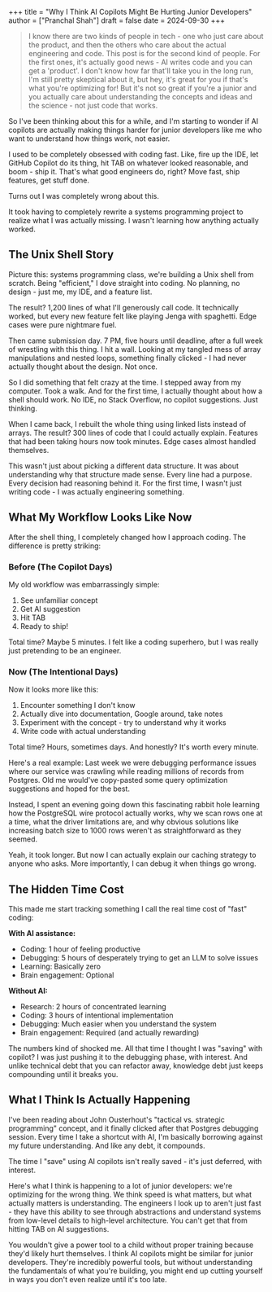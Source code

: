 +++
title = "Why I Think AI Copilots Might Be Hurting Junior Developers"
author = ["Pranchal Shah"]
draft = false
date = 2024-09-30
+++

> I know there are two kinds of people in tech - one who just care about the product, and then the others who care about the actual engineering and code. This post is for the second kind of people. For the first ones, it's actually good news - AI writes code and you can get a 'product'. I don't know how far that'll take you in the long run, I'm still pretty skeptical about it, but hey, it's great for you if that's what you're optimizing for! 
But it's not so great if you're a junior and you actually care about understanding the concepts and ideas and the science - not just code that works.

So I've been thinking about this for a while, and I'm starting to wonder if AI copilots are actually making things harder for junior developers like me who want to understand how things work, not easier.

I used to be completely obsessed with coding fast. Like, fire up the IDE, let GitHub Copilot do its thing, hit TAB on whatever looked reasonable, and boom - ship it. That's what good engineers do, right? Move fast, ship features, get stuff done.

Turns out I was completely wrong about this.

It took having to completely rewrite a systems programming project to realize what I was actually missing. I wasn't learning how anything actually worked.

## The Unix Shell Story

Picture this: systems programming class, we're building a Unix shell from scratch. Being "efficient," I dove straight into coding. No planning, no design - just me, my IDE, and a feature list.

The result? 1,200 lines of what I'll generously call code. It technically worked, but every new feature felt like playing Jenga with spaghetti. Edge cases were pure nightmare fuel.

Then came submission day. 7 PM, five hours until deadline, after a full week of wrestling with this thing. I hit a wall. Looking at my tangled mess of array manipulations and nested loops, something finally clicked - I had never actually thought about the design. Not once.

So I did something that felt crazy at the time. I stepped away from my computer. Took a walk. And for the first time, I actually thought about how a shell should work. No IDE, no Stack Overflow, no copilot suggestions. Just thinking.

When I came back, I rebuilt the whole thing using linked lists instead of arrays. The result? 300 lines of code that I could actually explain. Features that had been taking hours now took minutes. Edge cases almost handled themselves.

This wasn't just about picking a different data structure. It was about understanding why that structure made sense. Every line had a purpose. Every decision had reasoning behind it. For the first time, I wasn't just writing code - I was actually engineering something.

## What My Workflow Looks Like Now

After the shell thing, I completely changed how I approach coding. The difference is pretty striking:

### Before (The Copilot Days)

My old workflow was embarrassingly simple:

1. See unfamiliar concept
2. Get AI suggestion
3. Hit TAB
4. Ready to ship!

Total time? Maybe 5 minutes. I felt like a coding superhero, but I was really just pretending to be an engineer.

### Now (The Intentional Days)

Now it looks more like this:

1. Encounter something I don't know
2. Actually dive into documentation, Google around, take notes
3. Experiment with the concept - try to understand why it works
4. Write code with actual understanding

Total time? Hours, sometimes days. And honestly? It's worth every minute.

Here's a real example: Last week we were debugging performance issues where our service was crawling while reading millions of records from Postgres. Old me would've copy-pasted some query optimization suggestions and hoped for the best.

Instead, I spent an evening going down this fascinating rabbit hole learning how the PostgreSQL wire protocol actually works, why we scan rows one at a time, what the driver limitations are, and why obvious solutions like increasing batch size to 1000 rows weren't as straightforward as they seemed.

Yeah, it took longer. But now I can actually explain our caching strategy to anyone who asks. More importantly, I can debug it when things go wrong.

## The Hidden Time Cost

This made me start tracking something I call the real time cost of "fast" coding:

**With AI assistance:**

- Coding: 1 hour of feeling productive
- Debugging: 5 hours of desperately trying to get an LLM to solve issues
- Learning: Basically zero
- Brain engagement: Optional

**Without AI:**

- Research: 2 hours of concentrated learning
- Coding: 3 hours of intentional implementation
- Debugging: Much easier when you understand the system
- Brain engagement: Required (and actually rewarding)

The numbers kind of shocked me. All that time I thought I was "saving" with copilot? I was just pushing it to the debugging phase, with interest. And unlike technical debt that you can refactor away, knowledge debt just keeps compounding until it breaks you.

## What I Think Is Actually Happening

I've been reading about John Ousterhout's "tactical vs. strategic programming" concept, and it finally clicked after that Postgres debugging session. Every time I take a shortcut with AI, I'm basically borrowing against my future understanding. And like any debt, it compounds.

The time I "save" using AI copilots isn't really saved - it's just deferred, with interest.

Here's what I think is happening to a lot of junior developers: we're optimizing for the wrong thing. We think speed is what matters, but what actually matters is understanding. The engineers I look up to aren't just fast - they have this ability to see through abstractions and understand systems from low-level details to high-level architecture. You can't get that from hitting TAB on AI suggestions.

You wouldn't give a power tool to a child without proper training because they'd likely hurt themselves. I think AI copilots might be similar for junior developers. They're incredibly powerful tools, but without understanding the fundamentals of what you're building, you might end up cutting yourself in ways you don't even realize until it's too late.
